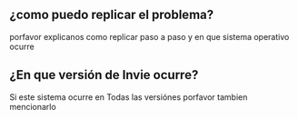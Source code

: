 
## ¿como puedo replicar el problema?
porfavor explicanos como replicar paso a paso y en que sistema operativo ocurre 
## ¿En que versión de Invie ocurre?
Si este sistema ocurre en Todas las versiónes porfavor tambien mencionarlo

